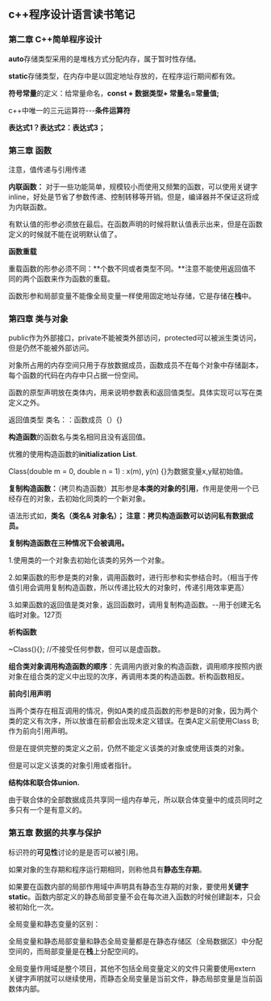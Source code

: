 ## c++程序设计语言读书笔记

### 第二章 C++简单程序设计

**auto**存储类型采用的是堆栈方式分配内存，属于暂时性存储。

**static**存储类型，在内存中是以固定地址存放的，在程序运行期间都有效。

**符号常量**的定义：给常量命名，**const + 数据类型+ 常量名=常量值;**

c++中唯一的三元运算符---**条件运算符**

**表达式1？表达式2：表达式3；**

### 第三章 函数

注意，值传递与引用传递

**内联函数：** 对于一些功能简单，规模较小而使用又频繁的函数，可以使用关键字inline，好处是节省了参数传递、控制转移等开销。但是，编译器并不保证这将成为内联函数。

有默认值的形参必须放在最后。在函数声明的时候将默认值表示出来，但是在函数定义的时候就不能在说明默认值了。

**函数重载**

重载函数的形参必须不同：**个数不同或者类型不同。**注意不能使用返回值不同的两个函数来作为函数的重载。

函数形参和局部变量不能像全局变量一样使用固定地址存储，它是存储在**栈**中。

### 第四章 类与对象

public作为外部接口，private不能被类外部访问，protected可以被派生类访问，但是仍然不能被外部访问。

对象所占用的内存空间只用于存放数据成员，函数成员不在每个对象中存储副本，每个函数的代码在内存中只占据一份空间。

函数的原型声明放在类体内，用来说明参数表和返回值类型。具体实现可以写在类定义之外。

返回值类型 类名：：函数成员（）{}

**构造函数**的函数名与类名相同且没有返回值。

优雅的使用构造函数的**initialization List**.

Class(double m = 0, double n = 1) : x(m), y(n) {}为数据变量x,y赋初始值。

**复制构造函数：**（拷贝构造函数）其形参是**本类的对象的引用**，作用是使用一个已经存在的对象，去初始化同类的一个新对象。

语法形式如，**类名（类名& 对象名）；** **注意：拷贝构造函数可以访问私有数据成员。**

**复制构造函数在三种情况下会被调用。**

1.使用类的一个对象去初始化该类的另外一个对象。

2.如果函数的形参是类的对象，调用函数时，进行形参和实参结合时。（相当于传值引用会调用复制构造函数，所以传递比较大的对象时，传递引用效率更高）

3.如果函数的返回值是类对象，返回函数时，调用复制构造函数。--用于创建无名临时对象。127页

**析构函数**

~Class(){};  //不接受任何参数，但可以是虚函数。

**组合类对象调用构造函数的顺序**：先调用内嵌对象的构造函数，调用顺序按照内嵌对象在组合类的定义中出现的次序，再调用本类的构造函数。析构函数相反。

**前向引用声明**

当两个类存在相互调用的情况，例如A类的成员函数的形参是B的对象，因为两个类的定义有次序，所以放谁在前都会出现未定义错误。在类A定义前使用Class B;作为前向引用声明。

但是在提供完整的类定义之前，仍然不能定义该类的对象或使用该类的对象。

但是可以定义该类的对象引用或者指针。

**结构体和联合体union.**

由于联合体的全部数据成员共享同一组内存单元，所以联合体变量中的成员同时之多只有一个是有意义的。

### 第五章 数据的共享与保护

标识符的**可见性**讨论的是是否可以被引用。

如果对象的生存期和程序运行期相同，则称他具有**静态生存期**。

如果要在函数内部的局部作用域中声明具有静态生存期的对象，要使用**关键字static**。函数内部定义的静态局部变量不会在每次进入函数的时候创建副本，只会被初始化一次。

全局变量和静态变量的区别：

全局变量和静态局部变量和静态全局变量都是在静态存储区（全局数据区）中分配空间的，而局部变量是在**栈**上分配空间的。

全局变量作用域是整个项目，其他不包括全局变量定义的文件只需要使用extern关键字声明就可以继续使用，而静态全局变量是当前文件，静态局部变量是当前函数体内部。
















